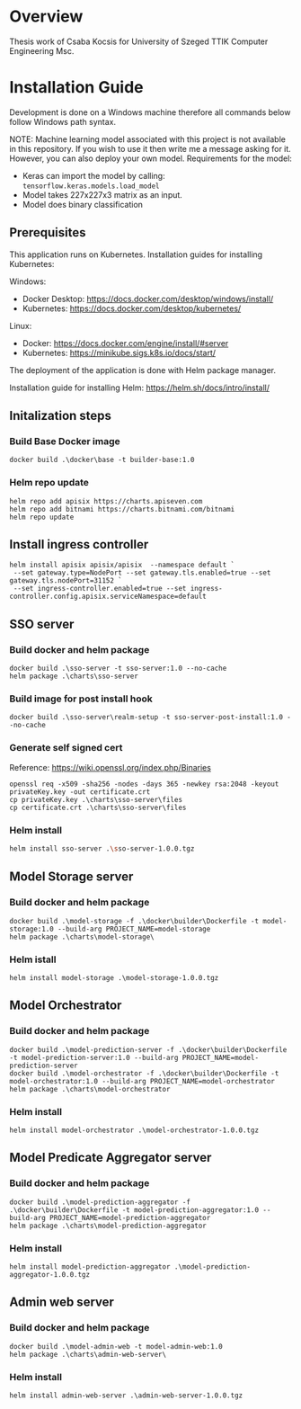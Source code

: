 # Overview
Thesis work of Csaba Kocsis for University of Szeged TTIK Computer Engineering Msc.
# Installation Guide
Development is done on a Windows machine therefore all commands below follow Windows path syntax.

NOTE: Machine learning model associated with this project is not available in this repository.
If you wish to use it then write me a message asking for it. However, you can also deploy your own model.
Requirements for the model:
- Keras can import the model by calling: ```tensorflow.keras.models.load_model```
- Model takes 227x227x3 matrix as an input.
- Model does binary classification
## Prerequisites
This application runs on Kubernetes.
Installation guides for installing Kubernetes:

Windows:
- Docker Desktop: https://docs.docker.com/desktop/windows/install/
- Kubernetes: https://docs.docker.com/desktop/kubernetes/

Linux:
- Docker: https://docs.docker.com/engine/install/#server
- Kubernetes: https://minikube.sigs.k8s.io/docs/start/

The deployment of the application is done with Helm package manager.

Installation guide for installing Helm: https://helm.sh/docs/intro/install/
## Initalization steps
### Build Base Docker image
```pwsh
docker build .\docker\base -t builder-base:1.0
```
### Helm repo update
```pwsh
helm repo add apisix https://charts.apiseven.com
helm repo add bitnami https://charts.bitnami.com/bitnami
helm repo update
```
## Install ingress controller
```pwsh
helm install apisix apisix/apisix  --namespace default `
 --set gateway.type=NodePort --set gateway.tls.enabled=true --set gateway.tls.nodePort=31152 `
 --set ingress-controller.enabled=true --set ingress-controller.config.apisix.serviceNamespace=default
```
## SSO server
### Build docker and helm package
```pwsh
docker build .\sso-server -t sso-server:1.0 --no-cache
helm package .\charts\sso-server
```
### Build image for post install hook
```pwsh
docker build .\sso-server\realm-setup -t sso-server-post-install:1.0 --no-cache
```
### Generate self signed cert
Reference: https://wiki.openssl.org/index.php/Binaries
```pwsh
openssl req -x509 -sha256 -nodes -days 365 -newkey rsa:2048 -keyout privateKey.key -out certificate.crt
cp privateKey.key .\charts\sso-server\files
cp certificate.crt .\charts\sso-server\files
```
### Helm install
```bash
helm install sso-server .\sso-server-1.0.0.tgz
```
## Model Storage server
### Build docker and helm package
```pwsh
docker build .\model-storage -f .\docker\builder\Dockerfile -t model-storage:1.0 --build-arg PROJECT_NAME=model-storage
helm package .\charts\model-storage\
```
### Helm istall
```pwsh
helm install model-storage .\model-storage-1.0.0.tgz
```
## Model Orchestrator
### Build docker and helm package
```pwsh
docker build .\model-prediction-server -f .\docker\builder\Dockerfile -t model-prediction-server:1.0 --build-arg PROJECT_NAME=model-prediction-server
docker build .\model-orchestrator -f .\docker\builder\Dockerfile -t model-orchestrator:1.0 --build-arg PROJECT_NAME=model-orchestrator
helm package .\charts\model-orchestrator
```
### Helm install
```pwsh
helm install model-orchestrator .\model-orchestrator-1.0.0.tgz
```
## Model Predicate Aggregator server
### Build docker and helm package
```pwsh
docker build .\model-prediction-aggregator -f .\docker\builder\Dockerfile -t model-prediction-aggregator:1.0 --build-arg PROJECT_NAME=model-prediction-aggregator
helm package .\charts\model-prediction-aggregator
```
### Helm install
```pwsh
helm install model-prediction-aggregator .\model-prediction-aggregator-1.0.0.tgz
```
## Admin web server
### Build docker and helm package
```pwsh
docker build .\model-admin-web -t model-admin-web:1.0
helm package .\charts\admin-web-server\
```
### Helm install
```pwsh
helm install admin-web-server .\admin-web-server-1.0.0.tgz
```